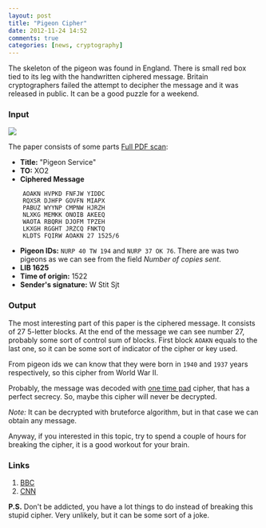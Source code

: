 ```yaml
---
layout: post
title: "Pigeon Cipher"
date: 2012-11-24 14:52
comments: true
categories: [news, cryptography]
---
```


The skeleton of the pigeon was found in England.
There is small red box tied to its leg with the handwritten ciphered message.
Britain cryptographers failed the attempt to decipher the message and it was released in public.
It can be a good puzzle for a weekend.

<!-- more -->

### Input

![](http://news.bbcimg.co.uk/media/images/64345000/jpg/_64345866_masons_pigeon_code_07.jpg)

The paper consists of some parts [Full PDF scan](http://i2.cdn.turner.com/cnn/2012/images/11/23/large-pigeon-message-1.pdf):

* **Title:** "Pigeon Service"
* **TO:** XO2
* **Ciphered Message**

```
    AOAKN HVPKD FNFJW YIDDC
    RQXSR DJHFP GOVFN MIAPX
    PABUZ WYYNP CMPNW HJRZH
    NLXKG MEMKK ONOIB AKEEQ
    WAOTA RBQRH DJOFM TPZEH
    LKXGH RGGHT JRZCQ FNKTQ
    KLDTS FQIRW AOAKN 27 1525/6
```

* **Pigeon IDs:** `NURP 40 TW 194` and `NURP 37 OK 76`.
There are was two pigeons as we can see from the field *Number of copies sent*.
* **LIB 1625**
* **Time of origin:** 1522
* **Sender's signature:** W Stit Sjt

### Output

The most interesting part of this paper is the ciphered message. It consists of 27 5-letter blocks.
At the end of the message we can see number 27, probably some sort of control sum of blocks.
First block `AOAKN` equals to the last one, so it can be some sort of indicator of the cipher or key used.

From pigeon ids we can know that they were born in `1940` and `1937` years respectively, so this cipher from World War II.

Probably, the message was decoded with [one time pad](http://en.wikipedia.org/wiki/One-time_pad) cipher, that
has a perfect secrecy. So, maybe this cipher will never be decrypted.

*Note:* It can be decrypted with bruteforce algorithm, but in that case we can obtain any message.

Anyway, if you interested in this topic, try to spend a couple of hours for breaking the cipher,
it is a good workout for your brain.

### Links

1. [BBC](http://www.bbc.co.uk/news/uk-20458792)
2. [CNN](http://edition.cnn.com/2012/11/23/world/europe/uk-wwii-pigeon-mystery/index.html)

**P.S.** Don't be addicted, you have a lot things to do instead of breaking this stupid cipher.
Very unlikely, but it can be some sort of a joke.

